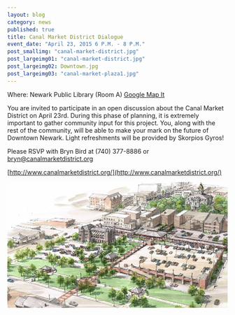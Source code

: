 ```yaml
---
layout: blog
category: news
published: true
title: Canal Market District Dialogue
event_date: "April 23, 2015 6 P.M. - 8 P.M."
post_smallimg: "canal-market-district.jpg"
post_largeimg01: "canal-market-district.jpg"
post_largeimg02: Downtown.jpg
post_largeimg03: "canal-market-plaza1.jpg"
---
```




Where: Newark Public Library (Room A)
[Google Map It](https://www.google.com/maps?daddr=Newark+Public+Library&hl=en)

You are invited to participate in an open discussion about the Canal Market District on April 23rd. During this phase of planning, it is extremely important to gather community input for this project. You, along with the rest of the community, will be able to make your mark on the future of Downtown Newark. Light refreshments will be provided by Skorpios Gyros!

Please RSVP with Bryn Bird at (740) 377-8886 or bryn@canalmarketdistrict.org

[http://www.canalmarketdistrict.org/](http://www.canalmarketdistrict.org/)

![canal-market-district.jpg](/public/images/canal-market-district.jpg)
